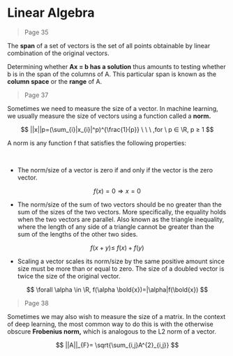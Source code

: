 # Linear Algebra

> Page 35

The **span** of a set of vectors is the set of all points obtainable by linear combination of the original vectors.

Determining whether **Ax = b has a solution** thus amounts to testing whether b is in the span of the columns of A. This particular span is known as the **column space** or the **range** of A.

> Page 37

Sometimes we need to measure the size of a vector. In machine learning, we usually measure the size of vectors using a function called a **norm.**

$$
||x||p=(\sum_{i}|x_{i}|^p)^{\frac{1}{p}} \ \ \ ,for \  p  ∈ \R, p ≥ 1
$$

A norm is any function f that satisfies the following properties:

​

* The norm/size of a vector is zero if and only if the vector is the zero vector.

$$
f(x)=0 \Rightarrow x = 0
$$

* The norm/size of the sum of two vectors should be no greater than the sum of the sizes of the two vectors. More specifically, the equality holds when the two vectors are parallel. Also known as the triangle inequality, where the length of any side of a triangle cannot be greater than the sum of the lengths of the other two sides.

$$
f(x+y) \le \ f(x) + f(y)
$$

* Scaling a vector scales its norm/size by the same positive amount since size must be more than or equal to zero. The size of a doubled vector is twice the size of the original vector.

$$
\forall  \alpha \in \R, f(\alpha \bold{x})=|\alpha|f(\bold{x})
$$

> Page 38

Sometimes we may also wish to measure the size of a matrix. In the context of deep learning, the most common way to do this is with the otherwise obscure **Frobenius norm,** which is analogous to the L2 norm of a vector.

$$
||A||_{F}= \sqrt{\sum_{i,j}A^{2}_{i,j}}
$$

